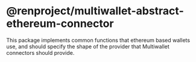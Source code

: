 # @renproject/multiwallet-abstract-ethereum-connector
This package implements common functions that ethereum based wallets use, and should specify the shape of the provider that Multiwallet connectors should provide.
